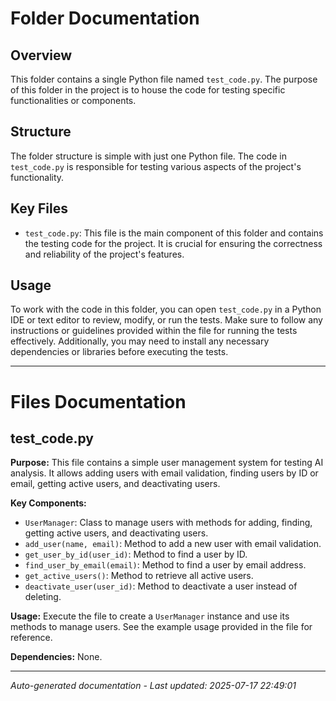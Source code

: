 # Folder Documentation

## Overview
This folder contains a single Python file named `test_code.py`. The purpose of this folder in the project is to house the code for testing specific functionalities or components.

## Structure
The folder structure is simple with just one Python file. The code in `test_code.py` is responsible for testing various aspects of the project's functionality.

## Key Files
- `test_code.py`: This file is the main component of this folder and contains the testing code for the project. It is crucial for ensuring the correctness and reliability of the project's features.

## Usage
To work with the code in this folder, you can open `test_code.py` in a Python IDE or text editor to review, modify, or run the tests. Make sure to follow any instructions or guidelines provided within the file for running the tests effectively. Additionally, you may need to install any necessary dependencies or libraries before executing the tests.

---

# Files Documentation

## test_code.py

**Purpose:** This file contains a simple user management system for testing AI analysis. It allows adding users with email validation, finding users by ID or email, getting active users, and deactivating users.

**Key Components:**
- `UserManager`: Class to manage users with methods for adding, finding, getting active users, and deactivating users.
- `add_user(name, email)`: Method to add a new user with email validation.
- `get_user_by_id(user_id)`: Method to find a user by ID.
- `find_user_by_email(email)`: Method to find a user by email address.
- `get_active_users()`: Method to retrieve all active users.
- `deactivate_user(user_id)`: Method to deactivate a user instead of deleting.

**Usage:** Execute the file to create a `UserManager` instance and use its methods to manage users. See the example usage provided in the file for reference.

**Dependencies:** None.

---
*Auto-generated documentation - Last updated: 2025-07-17 22:49:01*
